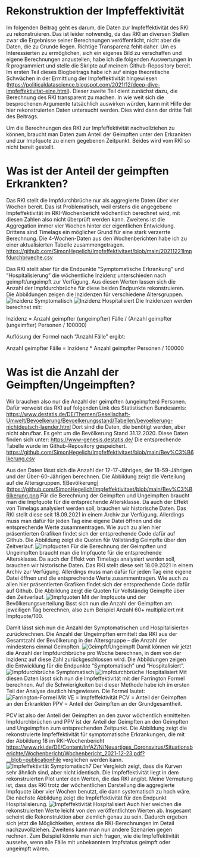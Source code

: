 # Rekonstruktion der Impfeffektivität
Im folgenden Beitrag geht es darum, die Daten zur Impfeffektivität des RKI zu rekonstruieren. Das ist leider notwendig, da das RKI an diversen Stellen zwar die Ergebnisse seiner Berechnungen veröffentlicht, nicht aber die Daten, die zu Grunde liegen. Richtige Transparenz fehlt daher.
Um es Interessierten zu ermöglichen, sich ein eigenes Bild zu verschaffen und eigene Berechnungen anzustellen, habe ich die folgenden Auswertungen in R programmiert und stelle die Skripte auf meinem Github-Repository bereit.
Im ersten Teil dieses Blogbeitrags habe ich auf einige theoretische Schwächen in der Ermittlung der Impfeffektivität hingewiesen (https://politicaldatascience.blogspot.com/2021/12/deep-dive-impfeffektivitat-eine.html). Dieser zweite Teil dient zunächst dazu, die Berechnung des RKI transparent zu machen. In wie weit sich die besprochenen Argumente tatsächlich auswirken würden, kann mit Hilfe der hier rekonstruierten Daten untersucht werden. Dies wird dann der dritte Teil des Beitrags.

Um die Berechnungen des RKI zur Impfeffektivität nachvollziehen zu können, braucht man Daten zum Anteil der Geimpften unter den Erkrankten und zur Impfquote zu einem gegebenen Zeitpunkt. Beides wird vom RKI so nicht bereit gestellt.

# Was ist der Anteil der geimpften Erkrankten?
Das RKI stellt die Impfdurchbrüche nur als aggregierte Daten über vier Wochen bereit. Das ist Problematisch, weil erstens die angegebene Impfeffektivität im RKI-Wochenbericht wöchentlich berechnet wird, mit diesen Zahlen also nicht überprüft werden kann. Zweitens ist die Aggregation immer vier Wochen hinter der eigentlichen Entwicklung. Drittens sind Timelags ein möglicher Grund für eine stark verzerrte Berechnung.
Die 4-Wochen-Daten aus den Wochenberichten habe ich zu einer aktualisierten Tabelle zusammengetragen. https://github.com/SimonHegelich/Impfeffektivitaet/blob/main/20211221Impfdurchbrueche.csv

Das RKI stellt aber für die Endpunkte “Symptomatische Erkrankung” und “Hospitalisierung” die wöchentliche Inzidenz unterschieden nach geimpft/ungeimpft zur Verfügung. Aus diesen Werten lassen sich die Anzahl der Impfdurchbrüche für diese beiden Endpunkte rekonstruieren.
Die Abbildungen zeigen die Inzidenzen für verschiedene Altersgruppen.
![Inzidenz Symptomatisch](https://github.com/SimonHegelich/Impfeffektivitaet/blob/main/Inzidenz_Symp.png)
![Inzidenz Hospitalisiert](https://github.com/SimonHegelich/Impfeffektivitaet/blob/main/Inzidenz_Hosp.png)
Die Inzidenzen werden berechnet mit:

Inzidenz = Anzahl geimpfter (ungeimpfter) Fälle / (Anzahl geimpfter (ungeimfter) Personen / 100000)

Auflösung der Formel nach “Anzahl Fälle” ergibt:

Anzahl geimpfter Fälle = Inzidenz * Anzahl geimpfter Personen / 100000

# Was ist die Anzahl der Geimpften/Ungeimpften?
Wir brauchen also nur die Anzahl der geimpften (ungeimpften) Personen. Dafür verweist das RKI auf folgenden Link des Statistischen Bundesamts: 
https://www.destatis.de/DE/Themen/Gesellschaft-Umwelt/Bevoelkerung/Bevoelkerungsstand/Tabellen/bevoelkerung-nichtdeutsch-laender.html
Dort sind die Daten, die benötigt werden, aber nicht abrufbar. Es geht um die Bevölkerung Stand 31.12.2020. Diese Daten finden sich unter: https://www-genesis.destatis.de/
Die entsprechende Tabelle wurde im Github-Repository gespeichert. https://github.com/SimonHegelich/Impfeffektivitaet/blob/main/Bev%C3%B6lkerung.csv

Aus den Daten lässt sich die Anzahl der 12-17-Jährigen, der 18-59-Jährigen und der Über-60-Jährigen berechnen. Die Abbildung zeigt die Verteilung auf die Altersgruppen.
![Bevölkerung](https://github.com/SimonHegelich/Impfeffektivitaet/blob/main/Bev%C3%B6lkerung.png
Für die Berechnung der Geimpften und Ungeimpften braucht man die Impfquote für die entsprechende Altersklasse. Da auch der Effekt von Timelags analysiert werden soll, brauchen wir historische Daten. Das RKI stellt diese seit 18.09.2021 in einem Archiv zur Verfügung. Allerdings muss man dafür für jeden Tag eine eigene Datei öffnen und die entsprechende Werte zusammentragen. Wie auch zu allen hier präsentierten Grafiken findet sich der entsprechende Code dafür auf Github.
Die Abbildung zeigt die Quoten für Vollständig Geimpfte über den Zeitverlauf.
![Impfquoten](https://github.com/SimonHegelich/Impfeffektivitaet/blob/main/Impfquoten.png)
Für die Berechnung der Geimpften und Ungeimpften braucht man die Impfquote für die entsprechende Altersklasse. Da auch der Effekt von Timelags analysiert werden soll, brauchen wir historische Daten. Das RKI stellt diese seit 18.09.2021 in einem Archiv zur Verfügung. Allerdings muss man dafür für jeden Tag eine eigene Datei öffnen und die entsprechende Werte zusammentragen. Wie auch zu allen hier präsentierten Grafiken findet sich der entsprechende Code dafür auf Github.
Die Abbildung zeigt die Quoten für Vollständig Geimpfte über den Zeitverlauf.
![Impfquoten](https://github.com/SimonHegelich/Impfeffektivitaet/blob/main/Impfquoten.png)
Mit der Impfquote und der Bevölkerungsverteilung lässt sich nun die Anzahl der Geimpften am jeweiligen Tag berechnen, also zum Beispiel Anzahl 60+ multipliziert mit Impfquote/100.

Damit lässt sich nun die Anzahl der Symptomatischen und Hospitalisierten zurückrechnen.
Die Anzahl der Ungeimpften ermittelt das RKI aus der Gesamtzahl der Bevölkerung in der Altersgruppe – die Anzahl der mindestens einmal Geimpften.
![Geimpft/Ungeimpft](https://github.com/SimonHegelich/Impfeffektivitaet/blob/main/AnzahlGeimpftUngeimpft.png)
Damit können wir jetzt die Anzahl der Impfdurchbrüche pro Woche berechnen, in dem von der Inzidenz auf diese Zahl zurückgeschlossen wird.
Die Abbildungen zeigen die Entwicklung für die Endpunkte “Symptomatisch” und “Hospitalisiert”.
![Impfdurchbrüche Symptomatisch](https://github.com/SimonHegelich/Impfeffektivitaet/blob/main/ImpfdurchbruecheSymp.png)
![Impfdurchbrüche Hospitalisiert](https://github.com/SimonHegelich/Impfeffektivitaet/blob/main/ImpfeffektivitaetHosp.png)
Mit diesen Daten lässt sich nun die Impfeffektivität mit der Farrington Formel berechnen. Auf die Schwierigkeiten bei dieser Methode habe ich im ersten Teil der Analyse deutlich hingewiesen. Die Formel lautet:
![Farrington-Formel](https://github.com/SimonHegelich/Impfeffektivitaet/blob/main/Farrington-Formel.png)
Mit VE = Impfeffektivität
PCV = Anteil der Geimpften an den Erkrankten
PPV = Anteil der Geimpften an der Grundgesamtheit.

PCV ist also der Anteil der Geimpften an den zuvor wöchentlich ermittelten Impfdurchbrüchen und PPV ist der Anteil der Geimpften an den Geimpften und Ungeimpften zum entsprechenden Zeitpunkt.
Die Abbildung zeigt die rekonstruierte Impfeffektivität für symptomatische Erkrankungen, die mit der Abbildung 18 im RKI-Wochenbericht https://www.rki.de/DE/Content/InfAZ/N/Neuartiges_Coronavirus/Situationsberichte/Wochenbericht/Wochenbericht_2021-12-23.pdf?__blob=publicationFile
verglichen werden kann.
![Impfeffektivität Symptomatisch](https://github.com/SimonHegelich/Impfeffektivitaet/blob/main/ImpfdurchbruecheSymp.png)7
Der Vergleich zeigt, dass die Kurven sehr ähnlich sind, aber nicht identisch. Die Impfeffektivität liegt in dem rekonstruierten Plot unter den Werten, die das RKI angibt. Meine Vermutung ist, dass  das RKI trotz der wöchentlichen Darstellung die aggregierte Impfquote über vier Wochen benutzt, die dann systematisch zu hoch wäre.
Die nächste Abbildung zeigt die Impfeffektivität für den Endpunkt Hospitalisierung.
![Impfeffektivität Hospitalisiert](https://github.com/SimonHegelich/Impfeffektivitaet/blob/main/ImpfeffektivitaetHosp.png)
Auch hier weichen die rekonstruierten Werte leicht von den veröffentlichten Werten ab.
Insgesamt scheint die Rekonstruktion aber ziemlich genau zu sein. Dadurch ergeben sich jetzt die Möglichkeiten, erstens die RKI-Berechnungen im Detail nachzuvollziehen. Zweitens kann man nun andere Szenarien gegen rechnen. Zum Beispiel könnte man sich fragen, wie die Impfeffektivität aussehe, wenn alle Fälle mit unbekanntem Impfstatus geimpft oder ungeimpft wären. 

